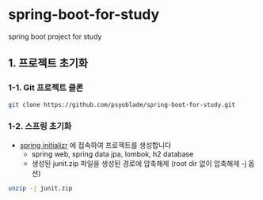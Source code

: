 # spring-boot-for-study
spring boot project for study

## 1. 프로젝트 초기화 

### 1-1. Git 프로젝트 클론
```bash
git clone https://github.com/psyoblade/spring-boot-for-study.git
```

### 1-2. 스프링 초기화
* [spring initializr](https://start.spring.io) 에 접속하여 프로젝트를 생성합니다
  - spring web, spring data jpa, lombok, h2 database
  - 생성된 junit.zip 파일을 생성된 경로에 압축해제 (root dir 없이 압축해제 -j 옵션) 
```bash
unzip -j junit.zip
```

